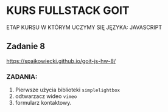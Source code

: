 # KURS FULLSTACK GOIT
ETAP KURSU W KTÓRYM UCZYMY SIĘ JĘZYKA: JAVASCRIPT
## Zadanie 8
https://spajkowiecki.github.io/goit-js-hw-8/

### ZADANIA:
1. Pierwsze użycia biblioteki <code>simplelightbox</code>
2. odtwarzacz wideo <code>vimeo</code>
3. formularz kontaktowy.
